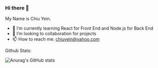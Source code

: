 ### Hi there 👋

<!--
**ChiuYein/ChiuYein** is a ✨ _special_ ✨ repository because its `README.md` (this file) appears on your GitHub profile.
- 🔭 I’m currently working on ...
-->
My Name is Chiu Yein.

- 🌱 I’m currently learning React for Front End and Node.js for Back End
- 👯 I’m looking to collaboration for projects
- 📫 How to reach me: chiuyein@yahoo.com

<summary>Github Stats: </summary>

![Anurag's GitHub stats](https://github-readme-status-chiuyein.vercel.app/api?username=ChiuYein&show_icons=true&theme=radical)

